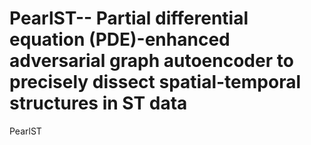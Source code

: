 # PearlST-- Partial differential equation (PDE)-enhanced adversarial graph autoencoder to precisely dissect spatial-temporal structures in ST data
PearlST
